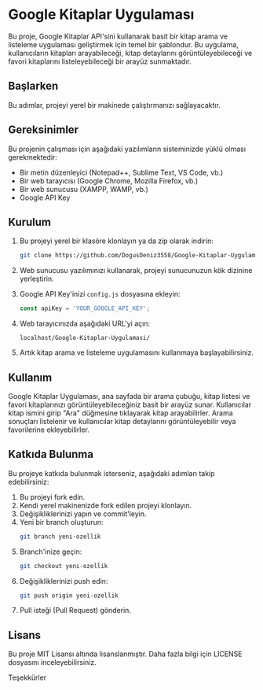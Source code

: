 # Google Kitaplar Uygulaması

Bu proje, Google Kitaplar API'sini kullanarak basit bir kitap arama ve listeleme uygulaması geliştirmek için temel bir şablondur. Bu uygulama, kullanıcıların kitapları arayabileceği, kitap detaylarını görüntüleyebileceği ve favori kitaplarını listeleyebileceği bir arayüz sunmaktadır.

## Başlarken

Bu adımlar, projeyi yerel bir makinede çalıştırmanızı sağlayacaktır.

## Gereksinimler

Bu projenin çalışması için aşağıdaki yazılımların sisteminizde yüklü olması gerekmektedir:
- Bir metin düzenleyici (Notepad++, Sublime Text, VS Code, vb.)
- Bir web tarayıcısı (Google Chrome, Mozilla Firefox, vb.)
- Bir web sunucusu (XAMPP, WAMP, vb.)
- Google API Key

## Kurulum

1. Bu projeyi yerel bir klasöre klonlayın ya da zip olarak indirin:
    ```bash
    git clone https://github.com/DogusDeniz3558/Google-Kitaplar-Uygulamasi.git
    ```

2. Web sunucusu yazılımınızı kullanarak, projeyi sunucunuzun kök dizinine yerleştirin.

3. Google API Key'inizi `config.js` dosyasına ekleyin:
    ```javascript
    const apiKey = 'YOUR_GOOGLE_API_KEY';
    ```

4. Web tarayıcınızda aşağıdaki URL'yi açın:
    ```url
    localhost/Google-Kitaplar-Uygulamasi/
    ```

5. Artık kitap arama ve listeleme uygulamasını kullanmaya başlayabilirsiniz.

## Kullanım

Google Kitaplar Uygulaması, ana sayfada bir arama çubuğu, kitap listesi ve favori kitaplarınızı görüntüleyebileceğiniz basit bir arayüz sunar. Kullanıcılar kitap ismini girip "Ara" düğmesine tıklayarak kitap arayabilirler. Arama sonuçları listelenir ve kullanıcılar kitap detaylarını görüntüleyebilir veya favorilerine ekleyebilirler.

## Katkıda Bulunma

Bu projeye katkıda bulunmak isterseniz, aşağıdaki adımları takip edebilirsiniz:
1. Bu projeyi fork edin.
2. Kendi yerel makinenizde fork edilen projeyi klonlayın.
3. Değişikliklerinizi yapın ve commit'leyin.
4. Yeni bir branch oluşturun:
    ```bash
    git branch yeni-ozellik
    ```
5. Branch'inize geçin:
    ```bash
    git checkout yeni-ozellik
    ```
6. Değişikliklerinizi push edin:
    ```bash
    git push origin yeni-ozellik
    ```
7. Pull isteği (Pull Request) gönderin.

## Lisans

Bu proje MIT Lisansı altında lisanslanmıştır. Daha fazla bilgi için LICENSE dosyasını inceleyebilirsiniz.

Teşekkürler
